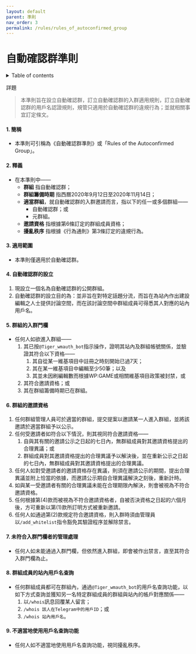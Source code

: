 ```yaml
---
layout: default
parent: 準則
nav_order: 3
permalink: /rules/rules_of_autoconfirmed_group
---
```


# 自動確認群準則

<details close markdown="block">
  <summary>
    Table of contents
  </summary>
  {: .text-delta }
- TOC
{:toc}
</details>

詳題
> 本準則旨在設立自動確認群，訂立自動確認群的入群適用規則，訂立自動確認群的用戶名認證規則，規管只適用於自動確認群的違規行為；並就相關事宜訂定條文。

#### 1. 簡稱

- 本準則可引稱為《自動確認群準則》或「Rules of the Autoconfirmed Group」。

#### 2. 釋義

- 在本準則中——
  - **群組** 指自動確認群；
  - **群組籌備時期** 指西曆2020年9月12日至2020年11月14日；
  - **適當群組**，就自動確認群的入群邀請而言，指以下的任一或多個群組——
    - 自動確認群；或
    - 元群組。
  - **邀請資格** 指根據第6條訂定的群組成員資格；
  - **擾亂秩序** 指根據《行為通則》第3條訂定的違規行為。

#### 3. 適用範圍

- 本準則僅適用於自動確認群。

#### 4. 自動確認群的設立

1. 現設立一個名為自動確認群的公開群組。
2. 自動確認群的設立目的為：並非旨在對特定話題分流，而旨在為站內作出建設編輯之人士提供討論空間，而在該討論空間中群組成員可得悉其人對應的站內用戶名。

#### 5. 群組的入群門欄

- 任何人如欲進入群組——
    1. 其已按`@Tiger_wmauth_bot`指示操作，證明其站內及群組帳號關係，並驗證其符合以下資格——
        1. 其自從某一維基項目中註冊之時刻開始已過7天；
        2. 其在某一維基項目中編輯至少50筆；以及
        3. 其並未因刷編輯數而根據WP:GAME或相關維基項目政策被封禁，或
    2. 其符合邀請資格；或
    3. 其在群組籌備時期已在群組。

#### 6. 群組的邀請資格

1. 任何群組管理人員可於適當的群組，提交提案以邀請某一人進入群組，並將該邀請於適當群組予以公示。
2. 任何受邀請者如符合以下情況，則其視同符合邀請資格——
    1. 自與其有關的邀請公示之日起的七日內，無群組成員對其邀請資格提出的合理異議；或
    2. 群組成員對其邀請資格提出的合理異議予以解決後，並在重新公示之日起的七日內，無群組成員對其邀請資格提出的合理異議。
3. 任何人如對受邀請者的邀請資格存在異議，則須在邀請公示的期間，提出合理異議並附上恰當的依據，而邀請公示期自合理異議解決之刻後，重新計時。
4. 如與某一受邀請者有關的合理異議未能在合理期限內解決，則會被視為不符合邀請資格。
5. 任何根據第(4)款而被視為不符合邀請資格者，自被否決資格之日起的六個月後，方可重新以第(1)款所訂明方式被重新邀請。
6. 任何人如通過第(2)款規定符合邀請資格，則入群時須由管理員以`/add_whitelist`指令豁免其驗證程序並解除禁言。

#### 7. 未符合入群門欄者的管理處理

- 任何人如未能通過入群門欄，但依然進入群組，即會被作出禁言，直至其符合入群門欄為止。

#### 8. 群組成員的站內用戶名查詢

- 任何群組成員都可在群組內，通過`@Tiger_wmauth_bot`的用戶名查詢功能，以如下方式查詢並獲知另一名特定群組成員的群組與站內的帳戶對應關係——
    1. 以`/whois`訊息回覆某人留言；
    2. `/whois 該人在Telegram中的用戶ID`；或
    3. `/whois 站內用戶名`。

#### 9. 不適當地使用用戶名查詢功能

- 任何人如不適當地使用用戶名查詢功能，視同擾亂秩序。
